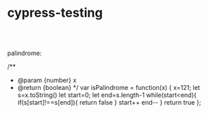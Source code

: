 # cypress-testing
<br>
<br>


palindrome:

 /**
 * @param {number} x
 * @return {boolean}
   */
 var isPalindrome = function(x) {
     x=121;
    let s=x.toString()
    let start=0;
    let end=s.length-1
    while(start<end){
        if(s[start]!==s[end]){
            return false
        }
        start++
        end--
    }
    return true
 };